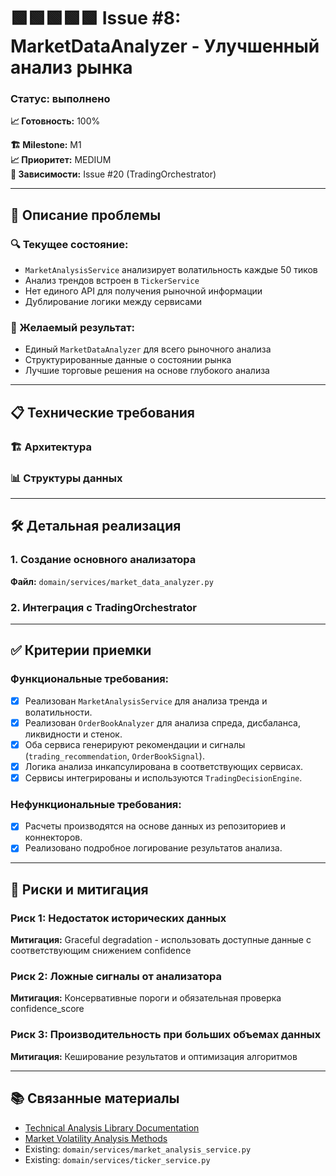 # 🟩🟩🟩🟩🟩 Issue #8: MarketDataAnalyzer - Улучшенный анализ рынка
### Статус: выполнено
**📈 Готовность:** 100%

**🏗️ Milestone:** M1  
**📈 Приоритет:** MEDIUM  
**🔗 Зависимости:** Issue #20 (TradingOrchestrator)

---

## 📝 Описание проблемы


### 🔍 Текущее состояние:
- `MarketAnalysisService` анализирует волатильность каждые 50 тиков
- Анализ трендов встроен в `TickerService`
- Нет единого API для получения рыночной информации
- Дублирование логики между сервисами

### 🎯 Желаемый результат:
- Единый `MarketDataAnalyzer` для всего рыночного анализа
- Структурированные данные о состоянии рынка
- Лучшие торговые решения на основе глубокого анализа

---

## 📋 Технические требования

### 🏗️ Архитектура


### 📊 Структуры данных


---

## 🛠️ Детальная реализация

### 1. **Создание основного анализатора**

**Файл:** `domain/services/market_data_analyzer.py`


### 2. **Интеграция с TradingOrchestrator**


---

## ✅ Критерии приемки

### Функциональные требования:
- [x] Реализован `MarketAnalysisService` для анализа тренда и волатильности.
- [x] Реализован `OrderBookAnalyzer` для анализа спреда, дисбаланса, ликвидности и стенок.
- [x] Оба сервиса генерируют рекомендации и сигналы (`trading_recommendation`, `OrderBookSignal`).
- [x] Логика анализа инкапсулирована в соответствующих сервисах.
- [x] Сервисы интегрированы и используются `TradingDecisionEngine`.

### Нефункциональные требования:
- [x] Расчеты производятся на основе данных из репозиториев и коннекторов.
- [x] Реализовано подробное логирование результатов анализа.

---

## 🚧 Риски и митигация

### Риск 1: Недостаток исторических данных
**Митигация:** Graceful degradation - использовать доступные данные с соответствующим снижением confidence

### Риск 2: Ложные сигналы от анализатора
**Митигация:** Консервативные пороги и обязательная проверка confidence_score

### Риск 3: Производительность при больших объемах данных
**Митигация:** Кеширование результатов и оптимизация алгоритмов

---

## 📚 Связанные материалы

- [Technical Analysis Library Documentation](https://technical-analysis-library-in-python.readthedocs.io/)
- [Market Volatility Analysis Methods](https://www.investopedia.com/terms/v/volatility.asp)
- Existing: `domain/services/market_analysis_service.py`
- Existing: `domain/services/ticker_service.py`
